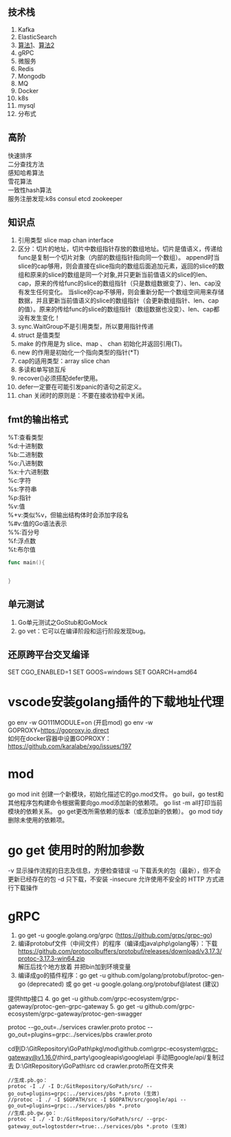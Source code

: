 
## 技术栈
1. Kafka
1. ElasticSearch 
1. [算法1](http://www.topgoer.com/Go%E9%AB%98%E7%BA%A7/%E5%BF%AB%E9%80%9F%E6%8E%92%E5%BA%8F%E7%AE%97%E6%B3%95.html)、[算法2](https://leetcode-cn.com/problemset/algorithms/)
1. gRPC
1. 微服务
1. Redis
1. Mongodb
1. MQ
1. Docker
1. k8s
1. mysql
1. 分布式



## 高阶
快速排序  
二分查找方法  
感知哈希算法   
雪花算法   
一致性hash算法   
服务注册发现:k8s consul etcd zookeeper   



## 知识点
1. 引用类型 slice map chan interface
1. 区分：切片的地址，切片中数组指针存放的数组地址。切片是值语义，传递给func是复制一个切片对象（内部的数组指针指向同一个数组）。
   append时当slice的cap够用，则会直接在slice指向的数组后面追加元素，返回的slice的数组和原来的slice的数组是同一个对象,并只更新当前值语义的slice的len、cap，原来的传给func的slice的数组指针（只是数组数据变了）、len、cap没有发生任何变化。
   当slice的cap不够用，则会重新分配一个数组空间用来存储数据，并且更新当前值语义的slice的数组指针（会更新数组指针、len、cap的值）。原来的传给func的slice的数组指针（数组数据也没变）、len、cap都没有发生变化！
1. sync.WaitGroup不是引用类型，所以要用指针传递
1. struct 是值类型
1. make 的作用是为 slice、map 、 chan 初始化并返回引用(T)。
1. new 的作用是初始化一个指向类型的指针(*T)
1. cap的适用类型：array slice chan
1. 多读和单写锁互斥
1. recover()必须搭配defer使用。
1. defer一定要在可能引发panic的语句之前定义。
1. chan 关闭时的原则是：不要在接收协程中关闭。

## fmt的输出格式
%T:查看类型  
%d:十进制数  
%b:二进制数  
%o:八进制数  
%x:十六进制数  
%c:字符  
%s:字符串  
%p:指针  
%v:值  
%+v:类似%v，但输出结构体时会添加字段名  
%#v:值的Go语法表示  
%%:百分号  
%f:浮点数  
%t:布尔值  


```go
func main(){


}
```

## 单元测试
1. Go单元测试之GoStub和GoMock  
1. go vet：它可以在编译阶段和运行阶段发现bug。

## 还原跨平台交叉编译
SET CGO_ENABLED=1
SET GOOS=windows
SET GOARCH=amd64

# vscode安装golang插件的下载地址代理
go env -w GO111MODULE=on (开启mod)
go env -w GOPROXY=https://goproxy.io,direct  
如何在docker容器中设置GOPROXY：https://github.com/karalabe/xgo/issues/197

# mod
go mod init 创建一个新模块，初始化描述它的go.mod文件。
go buil，go test和其他程序包构建命令根据需要向go.mod添加新的依赖项。
go list -m all打印当前模块的依赖关系。
go get更改所需依赖的版本（或添加新的依赖）。
go mod tidy删除未使用的依赖项。
 


# go get 使用时的附加参数
-v	显示操作流程的日志及信息，方便检查错误
-u	下载丢失的包（最新），但不会更新已经存在的包
-d	只下载，不安装
-insecure	允许使用不安全的 HTTP 方式进行下载操作


# gRPC
1. go get -u google.golang.org/grpc (https://github.com/grpc/grpc-go)
2. 编译protobuf文件（中间文件）的程序（编译成java\php\golang等）：下载 https://github.com/protocolbuffers/protobuf/releases/download/v3.17.3/protoc-3.17.3-win64.zip  
   解压后找个地方放着 并把bin加到环境变量
3. 编译成go的插件程序：go get -u github.com/golang/protobuf/protoc-gen-go (deprecated)
或 go get -u google.golang.org/protobuf@latest (建议)

提供http接口
4. go get -u github.com/grpc-ecosystem/grpc-gateway/protoc-gen-grpc-gateway 
5. go get -u github.com/grpc-ecosystem/grpc-gateway/protoc-gen-swagger
 

protoc --go_out=../services crawler.proto
protoc --go_out=plugins=grpc:../services/pbs crawler.proto

 
cd到D:\GitRepository\GoPath\pkg\mod\github.com\grpc-ecosystem\grpc-gateway@v1.16.0\third_party\googleapis\google\api
手动把google/api/复制过去 D:\GitRepository\GoPath\src 
cd crawler.proto所在文件夹
```Shell
//生成.pb.go：
protoc -I ./ -I D:/GitRepository/GoPath/src/ --go_out=plugins=grpc:../services/pbs *.proto (生效)  
//protoc -I ./ -I $GOPATH/src -I $GOPATH/src/google/api --go_out=plugins=grpc:../services/pbs *.proto
//生成.pb.gw.go：
protoc -I ./ -I D:/GitRepository/GoPath/src/ --grpc-gateway_out=logtostderr=true:../services/pbs *.proto (生效)  
```


